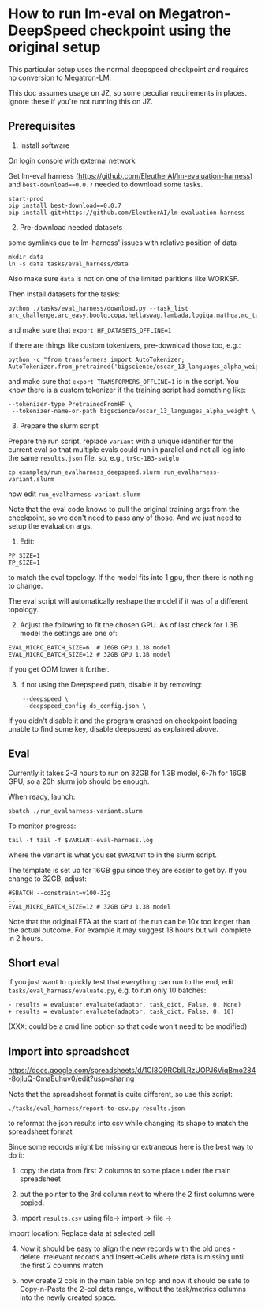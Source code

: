 # How to run lm-eval on Megatron-DeepSpeed checkpoint using the original setup

This particular setup uses the normal deepspeed checkpoint and requires no conversion to Megatron-LM.

This doc assumes usage on JZ, so some peculiar requirements in places. Ignore these if you're not running this on JZ.

## Prerequisites

1. Install software

On login console with external network

Get lm-eval harness (https://github.com/EleutherAI/lm-evaluation-harness) and `best-download==0.0.7` needed to download some tasks.
```
start-prod
pip install best-download==0.0.7
pip install git+https://github.com/EleutherAI/lm-evaluation-harness
```

2. Pre-download needed datasets

some symlinks due to lm-harness' issues with relative position of data
```
mkdir data
ln -s data tasks/eval_harness/data
```
Also make sure `data` is not on one of the limited paritions like WORKSF.

Then install datasets for the tasks:
```
python ./tasks/eval_harness/download.py --task_list
arc_challenge,arc_easy,boolq,copa,hellaswag,lambada,logiqa,mathqa,mc_taco,mrpc,multirc,openbookqa,piqa,prost,pubmedqa,qnli,qqp,race,rte,sciq,sst,triviaqa,webqs,wic,winogrande,wnli,wsc
```
and make sure that `export HF_DATASETS_OFFLINE=1`

If there are things like custom tokenizers, pre-download those too, e.g.:

```
python -c "from transformers import AutoTokenizer; AutoTokenizer.from_pretrained('bigscience/oscar_13_languages_alpha_weight')"
```
and make sure that `export TRANSFORMERS_OFFLINE=1` is in the script.
You know there is a custom tokenizer if the training script had something like:

```
--tokenizer-type PretrainedFromHF \
 --tokenizer-name-or-path bigscience/oscar_13_languages_alpha_weight \
```

3. Prepare the slurm script

Prepare the run script, replace `variant` with a unique identifier for the current eval so that multiple evals could run in parallel and not all log into the same `results.json` file. so, e.g., `tr9c-1B3-swiglu`

```
cp examples/run_evalharness_deepspeed.slurm run_evalharness-variant.slurm
```

now edit `run_evalharness-variant.slurm`


Note that the eval code knows to pull the original training args from the checkpoint, so we don't need to pass any of those. And we just need to setup the evaluation args.

1. Edit:

```
PP_SIZE=1
TP_SIZE=1
```
to match the eval topology. If the model fits into 1 gpu, then there is nothing to change.

The eval script will automatically reshape the model if it was of a different topology.


2. Adjust the following to fit the chosen GPU. As of last check for 1.3B model the settings are one of:
```
EVAL_MICRO_BATCH_SIZE=6  # 16GB GPU 1.3B model
EVAL_MICRO_BATCH_SIZE=12 # 32GB GPU 1.3B model
```

If you get OOM lower it further.

3. If not using the Deepspeed path, disable it by removing:

```
    --deepspeed \
    --deepspeed_config ds_config.json \
```

If you didn't disable it and the program crashed on checkpoint loading unable to find some key, disable deepspeed as explained above.


## Eval

Currently it takes 2-3 hours to run on 32GB for 1.3B model, 6-7h for 16GB GPU, so a 20h slurm job should be enough.

When ready, launch:
```
sbatch ./run_evalharness-variant.slurm
```

To monitor progress:
```
tail -f tail -f $VARIANT-eval-harness.log
```
where the variant is what you set `$VARIANT` to in the slurm script.

The template is set up for 16GB gpu since they are easier to get by. If you change to 32GB, adjust:
```
#SBATCH --constraint=v100-32g
...
EVAL_MICRO_BATCH_SIZE=12 # 32GB GPU 1.3B model
```


Note that the original ETA at the start of the run can be 10x too longer than the actual outcome. For example it may suggest 18 hours but will complete in 2 hours.


## Short eval

if you just want to quickly test that everything can run to the end, edit `tasks/eval_harness/evaluate.py`,  e.g. to run only 10 batches:
```
- results = evaluator.evaluate(adaptor, task_dict, False, 0, None)
+ results = evaluator.evaluate(adaptor, task_dict, False, 0, 10)
```

(XXX: could be a cmd line option so that code won't need to be modified)


## Import into spreadsheet

https://docs.google.com/spreadsheets/d/1CI8Q9RCblLRzUOPJ6ViqBmo284-8ojluQ-CmaEuhuv0/edit?usp=sharing

Note that the spreadsheet format is quite different, so use this script:
```
./tasks/eval_harness/report-to-csv.py results.json
```
to reformat the json results into csv while changing its shape to match the spreadsheet format

Since some records might be missing or extraneous here is the best way to do it:

1. copy the data from first 2 columns to some place under the main spreadsheet

2. put the pointer to the 3rd column next to where the 2 first columns were copied.

3. import `results.csv` using file-> import -> file ->

Import location: Replace data at selected cell

4. Now it should be easy to align the new records with the old ones - delete irrelevant records and Insert->Cells where data is missing until the first 2 columns match

5. now create 2 cols in the main table on top and now it should be safe to Copy-n-Paste the 2-col data range, without the task/metrics columns into the newly created space.
